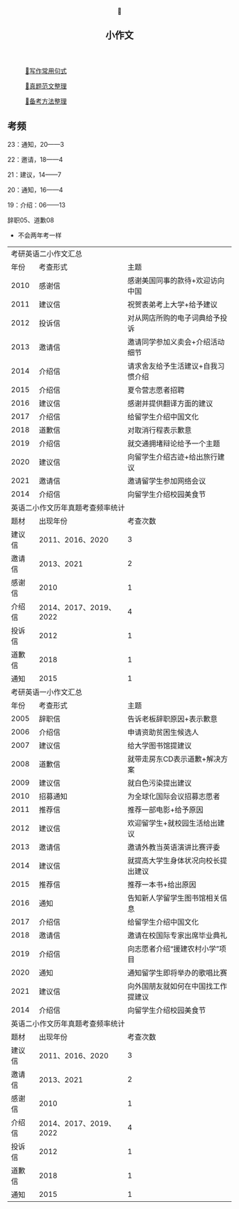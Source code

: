 </head><body><article id="6dc99671-7070-424f-b909-9a942abdd51f" class="page sans"><header><div class="page-header-icon undefined"><span class="icon">🌙</span></div><h1 class="page-title">小作文</h1><p class="page-description"></p></header><div class="page-body"><figure id="6eb60b5a-f2a1-4ee7-a14e-571fc4bd47b1" class="link-to-page"><a href="%E5%B0%8F%E4%BD%9C%E6%96%87%206dc996717070424fb9099a942abdd51f/%E5%86%99%E4%BD%9C%E5%B8%B8%E7%94%A8%E5%8F%A5%E5%BC%8F%206eb60b5af2a14ee7a14e571fc4bd47b1.html"><span class="icon">🍋</span>写作常用句式</a></figure><figure id="193a96bb-7810-4ff0-ac4f-5de64ef89135" class="link-to-page"><a href="%E5%B0%8F%E4%BD%9C%E6%96%87%206dc996717070424fb9099a942abdd51f/%E7%9C%9F%E9%A2%98%E8%8C%83%E6%96%87%E6%95%B4%E7%90%86%20193a96bb78104ff0ac4f5de64ef89135.html"><span class="icon">🏅</span>真题范文整理</a></figure><figure id="75137ed6-f25e-45f8-a3cf-512cd49d3f0a" class="link-to-page"><a href="%E5%B0%8F%E4%BD%9C%E6%96%87%206dc996717070424fb9099a942abdd51f/%E5%A4%87%E8%80%83%E6%96%B9%E6%B3%95%E6%95%B4%E7%90%86%2075137ed6f25e45f8a3cf512cd49d3f0a.html"><span class="icon">💫</span>备考方法整理</a></figure><h2 id="7a45a18c-68f0-496b-804c-811f7667cd85" class="">考频</h2><p id="d5fe9261-d14d-4a12-b28f-b4e2a3e73fae" class="">23：通知，20——3</p><p id="69a5a751-53c3-422e-8f0a-44cfcb491f97" class="">22：邀请，18——4</p><p id="c66a728a-f498-4462-85b4-7286917385f4" class="">21：建议，14——7</p><p id="56c554a6-a31d-41d9-b54a-4789d5a9033b" class="">20：通知，16——4</p><p id="afac7e25-eb93-4186-b727-77577078031e" class="">19：介绍：06——13</p><p id="4681fac1-bf97-40f0-8450-8ce5f7eb5d3d" class="">辞职05、道歉08</p><ul id="dc13b883-7116-4de1-81e3-f37a4ce4a450" class="bulleted-list"><li style="list-style-type:disc">不会两年考一样</li></ul><p id="954203fb-51e4-41fe-849b-99ecaa8cb084" class="">
</p><p id="468442af-c886-4671-bf49-924bb18d6afd" class="">
</p></div></article><span class="sans" style="font-size:14px;padding-top:2em"></span></body></html>

<table>
<tr>
<td colspan="3" >考研英语二小作文汇总</td>
</tr>
<tr>
<td>年份</td><td>考查形式</td><td>主题</td>
</tr>
<tr>
<td>2010</td><td>感谢信</td><td>感谢美国同事的款待+欢迎访向中国</td>
</tr>
<tr>
<td>2011</td><td>建议信</td><td>祝贺表弟考上大学+给予建议</td>
</tr>
<tr>
<td>2012</td><td>投诉信</td><td>对从网店所购的电子词典给予投诉</td>
</tr>
<tr>
<td>2013</td><td>邀请信</td><td>邀请同学参加义卖会+介绍活动细节</td>
</tr>
<tr>
<td>2014</td><td>介绍信</td><td>请求舍友给予生活建议+自我习惯介绍</td>
</tr>
<tr>
<td>2015</td><td>介绍信</td><td>夏令营志愿者招聘</td>
</tr>
<tr>
<td>2016</td><td>建议信</td><td>感谢并提供翻译方面的建议</td>
</tr>
<tr>
<td>2017</td><td>介绍信</td><td>给留学生介绍中国文化</td>
</tr>
<tr>
<td>2018</td><td>道歉信</td><td>对取消行程表示歉意</td>
</tr>
<tr>
<td>2019</td><td>介绍信</td><td>就交通拥堵辩论给予一个主题</td>
</tr>
<tr>
<td>2020</td><td>建议信</td><td>向留学生介绍古迹+给出旅行建议</td>
</tr>
<tr>
<td>2021</td><td>邀请信</td><td>邀请留学生参加网络会议</td>
</tr>
<tr>
<td>2014</td><td>介绍信</td><td>向留学生介绍校园美食节</td>
</tr>
<tr>
<td colspan="3" >英语二小作文历年真题考查频率统计</td>
</tr>
<tr>
<td>题材</td><td>出现年份</td><td>考查次数</td>
</tr>
<td>建议信</td><td>2011、2016、2020</td><td>3</td>
</tr>
<tr>
<td>邀请信</td><td>2013、2021</td><td>2</td>
</tr>
<tr>
<td>感谢信</td><td>2010</td><td>1</td>
</tr>
<tr>
<td>介绍信</td><td>2014、2017、2019、2022</td><td>4</td>
</tr>
<tr>
<td>投诉信</td><td>2012</td><td>1</td>
</tr>
<tr>
<td>道歉信</td><td>2018</td><td>1</td>
</tr>
<tr>
<td>通知</td><td>2015</td><td>1</td>
</tr>
<tr>
<td colspan="3" >考研英语一小作文汇总</td>
</tr>
<tr>
<td>年份</td><td>考查形式</td><td>主题</td>
</tr>
<tr>
<td>2005</td><td>辞职信</td><td>告诉老板辞职原因+表示歉意</td>
</tr>
<tr>
<td>2006</td><td>介绍信</td><td>申请资助贫困生候选人</td>
</tr>
<tr>
<td>2007</td><td>建议信</td><td>给大学图书馆提建议</td>
</tr>
<tr>
<td>2008</td><td>道歉信</td><td>就带走房东CD表示道歉+解决方案</td>
</tr>
<tr>
<td>2009</td><td>建议信</td><td>就白色污染提出建议</td>
</tr>
<tr>
<td>2010</td><td>招募通知</td><td>为全球化国际会议招募志愿者</td>
</tr>
<tr>
<td>2011</td><td>推荐信</td><td>推荐一部电影+给予原因</td>
</tr>
<tr>
<td>2012</td><td>建议信</td><td>欢迎留学生+就校园生活给出建议</td>
</tr>
<tr>
<td>2013</td><td>邀请信</td><td>邀请外教当英语演讲比赛评委</td>
</tr>
<tr>
<td>2014</td><td>建议信</td><td>就提高大学生身体状况向校长提出建议</td>
</tr>
<tr>
<td>2015</td><td>推荐信</td><td>推荐一本书+给出原因</td>
</tr>
<tr>
<td>2016</td><td>通知</td><td>告知新人学留学生图书馆相关信息</td>
</tr>
<tr>
<td>2017</td><td>介绍信</td><td>给留学生介绍中国文化</td>
</tr>
<tr>
<td>2018</td><td>邀请信</td><td>邀请在校国际专家出席毕业典礼</td>
</tr>
<tr>
<td>2019</td><td>介绍信</td><td>向志愿者介绍“援建农村小学”项目</td>
</tr>
<tr>
<td>2020</td><td>通知</td><td>通知留学生即将举办的歌唱比赛</td>
</tr>
<tr>
<td>2021</td><td>建议信</td><td>向外国朋友就如何在中国找工作提建议</td>
</tr>
<tr>
<td>2014</td><td>介绍信</td><td>向留学生介绍校园美食节</td>
</tr>
<tr>
<td colspan="3" >英语二小作文历年真题考查频率统计</td>
</tr>
<tr>
<td>题材</td><td>出现年份</td><td>考查次数</td>
</tr>
<td>建议信</td><td>2011、2016、2020</td><td>3</td>
</tr>
<tr>
<td>邀请信</td><td>2013、2021</td><td>2</td>
</tr>
<tr>
<td>感谢信</td><td>2010</td><td>1</td>
</tr>
<tr>
<td>介绍信</td><td>2014、2017、2019、2022</td><td>4</td>
</tr>
<tr>
<td>投诉信</td><td>2012</td><td>1</td>
</tr>
<tr>
<td>道歉信</td><td>2018</td><td>1</td>
</tr>
<tr>
<td>通知</td><td>2015</td><td>1</td>
</tr>
</table> 

